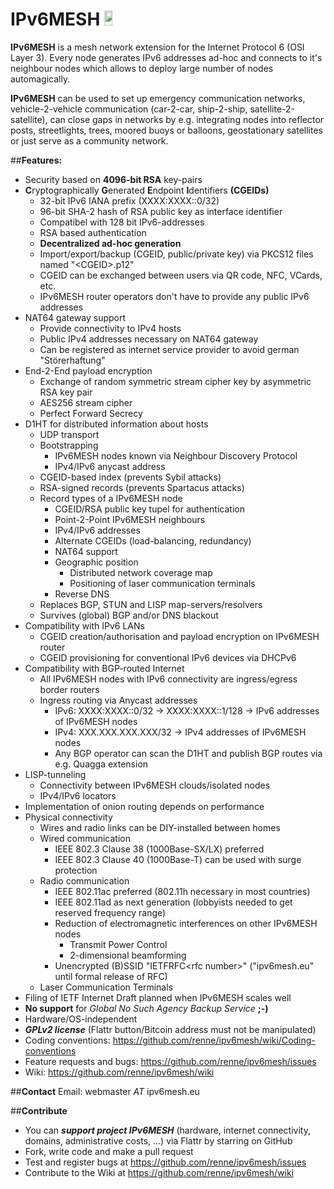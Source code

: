 IPv6MESH <a href="https://flattr.com/submit/auto?user_id=renne&url=http://ipv6mesh.eu&title=IPv6MESH&language=C99&tags=github&category=software"><img src="http://api.flattr.com/button/flattr-badge-large.png" height="24em" width="16%"/></a>
========

**IPv6MESH** is a mesh network extension for the Internet Protocol 6 (OSI Layer 3). Every node generates IPv6 addresses ad-hoc and connects to it's neighbour nodes which allows to deploy large number of nodes automagically.

**IPv6MESH** can be used to set up emergency communication networks, vehicle-2-vehicle communication (car-2-car, ship-2-ship, satellite-2-satellite), can close gaps in networks by e.g. integrating nodes into reflector posts, streetlights, trees, moored buoys or balloons, geostationary satellites or just serve as a community network.


##**Features:**
* Security based on **4096-bit RSA** key-pairs
* **C**ryptographically **G**enerated **E**ndpoint **I**dentifiers **(CGEIDs)**
  * 32-bit IPv6 IANA prefix (XXXX:XXXX::0/32)
  * 96-bit SHA-2 hash of RSA public key as interface identifier
  * Compatibel with 128 bit IPv6-addresses
  * RSA based authentication
  * **Decentralized ad-hoc generation**
  * Import/export/backup (CGEID, public/private key) via PKCS12 files named "&lt;CGEID&gt;.p12"
  * CGEID can be exchanged between users via QR code, NFC, VCards, etc.
  * IPv6MESH router operators don't have to provide any public IPv6 addresses
* NAT64 gateway support
  * Provide connectivity to IPv4 hosts
  * Public IPv4 addresses necessary on NAT64 gateway
  * Can be registered as internet service provider to avoid german "Störerhaftung"
* End-2-End payload encryption
  * Exchange of random symmetric stream cipher key by asymmetric RSA key pair
  * AES256 stream cipher
  * Perfect Forward Secrecy
* D1HT for distributed information about hosts
  * UDP transport
  * Bootstrapping
    * IPv6MESH nodes known via Neighbour Discovery Protocol
    * IPv4/IPv6 anycast address
  * CGEID-based index (prevents Sybil attacks)
  * RSA-signed records (prevents Spartacus attacks)
  * Record types of a IPv6MESH node
    * CGEID/RSA public key tupel for authentication
    * Point-2-Point IPv6MESH neighbours
    * IPv4/IPv6 addresses
    * Alternate CGEIDs (load-balancing, redundancy)
    * NAT64 support
    * Geographic position
      * Distributed network coverage map
      * Positioning of laser communication terminals
    * Reverse DNS
  * Replaces BGP, STUN and LISP map-servers/resolvers
  * Survives (global) BGP and/or DNS blackout
* Compatibility with IPv6 LANs
  * CGEID creation/authorisation and payload encryption on IPv6MESH router
  * CGEID provisioning for conventional IPv6 devices via DHCPv6
* Compatibility with BGP-routed Internet
  * All IPv6MESH nodes with IPv6 connectivity are ingress/egress border routers
  * Ingress routing via Anycast addresses
    * IPv6: XXXX:XXXX::0/32    -> XXXX:XXXX::1/128 -> IPv6 addresses of IPv6MESH nodes
    * IPv4: XXX.XXX.XXX.XXX/32 ->                     IPv4 addresses of IPv6MESH nodes
    * Any BGP operator can scan the D1HT and publish BGP routes via e.g. Quagga extension
* LISP-tunneling
  * Connectivity between IPv6MESH clouds/isolated nodes
  * IPv4/IPv6 locators
* Implementation of onion routing depends on performance
* Physical connectivity
  * Wires and radio links can be DIY-installed between homes
  * Wired communication
    * IEEE 802.3 Clause 38 (1000Base-SX/LX) preferred
    * IEEE 802.3 Clause 40 (1000Base-T) can be used with surge protection
  * Radio communication
    * IEEE 802.11ac preferred (802.11h necessary in most countries)
    * IEEE 802.11ad as next generation (lobbyists needed to get reserved frequency range)
    * Reduction of electromagnetic interferences on other IPv6MESH nodes
      * Transmit Power Control
      * 2-dimensional beamforming
    * Unencrypted (B)SSID "IETFRFC&lt;rfc number&gt;" ("ipv6mesh.eu" until formal release of RFC)
  * Laser Communication Terminals
* Filing of IETF Internet Draft planned when IPv6MESH scales well
* **No support** for *Global No Such Agency Backup Service* **;-)** 
* Hardware/OS-independent
* ***GPLv2 license*** (Flattr button/Bitcoin address must not be manipulated)
* Coding conventions: https://github.com/renne/ipv6mesh/wiki/Coding-conventions
* Feature requests and bugs: https://github.com/renne/ipv6mesh/issues
* Wiki: https://github.com/renne/ipv6mesh/wiki

##**Contact**
Email: webmaster *AT* ipv6mesh.eu

##**Contribute**
* You can ***support project IPv6MESH*** (hardware, internet connectivity, domains, administrative costs, ...) via Flattr by starring on GitHub
* Fork, write code and make a pull request
* Test and register bugs at https://github.com/renne/ipv6mesh/issues
* Contribute to the Wiki at https://github.com/renne/ipv6mesh/wiki
